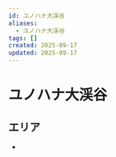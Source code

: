 ```yaml
---
id: ユノハナ大渓谷
aliases:
  - ユノハナ大渓谷
tags: []
created: 2025-09-17
updated: 2025-09-17
---
```


# ユノハナ大渓谷

## エリア
- 
